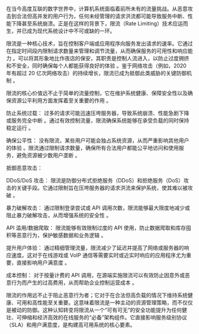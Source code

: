 在当今高度互联的数字世界中，计算机系统面临着前所未有的流量挑战。从恶意攻击到合法但高并发的用户行为，任何未经管理的请求洪流都可能导致服务中断、性能下降甚至系统崩溃。正是在这样的背景下，限流（Rate Limiting）技术应运而生，并已成为现代系统设计中不可或缺的一环。

限流是一种核心技术，旨在控制客户端或应用程序向服务发出请求的速率。它通过在指定时间段内限制请求数量来管理和调节流量，从而确保服务的可用性和响应能力 。可以将其形象地比作夜店的保安，其职责是控制人流进入，以防止过度拥挤和不安全，同时确保每个人都能获得良好的体验 。鉴于网络攻击（例如，2020 年有超过 20 亿次网络攻击）的持续增长，限流已成为抵御此类威胁的关键防御机制 。   

限流的核心价值远不止于简单的流量控制，它在维护系统健康、保障安全性以及确保资源公平利用方面发挥着至关重要的作用 。   

防止系统过载： 过多的请求可能迅速压垮服务器，导致系统崩溃、性能急剧下降或服务完全中断 。通过有效控制流量，限流确保系统能够在承受负载的同时保持稳定运行 。   

确保公平性： 没有限流，某些用户可能会独占系统资源，从而严重影响其他用户的体验 。限流通过限制请求数量，确保所有合法用户都能公平地访问和使用服务，避免资源被少数用户垄断 。   

抵御恶意攻击：

DDoS/DoS 攻击： 限流是防御分布式拒绝服务（DDoS）和拒绝服务（DoS）攻击的关键手段。它通过限制旨在压垮服务器的请求洪流来保护系统，使其难以被攻破 。   

暴力破解攻击： 通过限制登录尝试或 API 调用次数，限流能够最大限度地减少或阻止暴力破解攻击，从而增强系统的安全性 。   

API 滥用/数据爬取： 限流能够有效限制过度的 API 使用，防止数据爬取和库存囤积等恶意行为，保护敏感数据和业务逻辑 。   

提升用户体验： 通过精细管理流量，限流减少了延迟并提高了网络或服务器的响应速度。这对于在线游戏或 VoIP 通信等需要实时或近实时响应的应用程序尤为重要，直接影响用户满意度 。   

成本控制： 对于按量计费的 API 调用，在源端实施限流可以有效防止因意外或恶意行为而产生的过高费用，从而帮助企业控制运营成本 。   

限流的作用远不止于阻止恶意行为者；它对于在合法但高负载的情况下维持系统健康、可用和高性能至关重要。这意味着限流是一种主动的资源管理策略，而不仅仅是被动的防御。这种认知转变将限流从一个“可有可无”的安全功能提升为任何健壮、可伸缩和经济高效的在线服务的“必备”架构组件。它直接影响服务级别协议（SLA）和用户满意度，是构建高可用系统的核心要素。